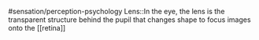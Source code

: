 #sensation/perception-psychology 
Lens::In the eye, the lens is the transparent structure behind the pupil that changes shape to focus images onto the [[retina]]